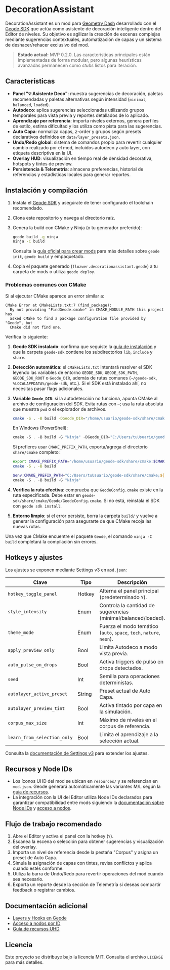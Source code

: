 # DecorationAssistant

DecorationAssistant es un mod para [Geometry Dash](https://www.robtopgames.com/) desarrollado con el [Geode SDK](https://geode-sdk.org/) que actúa como asistente de decoración inteligente dentro del Editor de niveles. Su objetivo es agilizar la creación de escenas complejas mediante sugerencias contextuales, automatización de capas y un sistema de deshacer/rehacer exclusivo del mod.

> **Estado actual:** MVP 0.2.0. Las características principales están implementadas de forma modular, pero algunas heurísticas avanzadas permanecen como _stubs_ listos para iteración.

## Características

- **Panel "💡 Asistente Deco"**: muestra sugerencias de decoración, paletas recomendadas y paletas alternativas según intensidad (`minimal`, `balanced`, `loaded`).
- **Autodeco**: aplica sugerencias seleccionadas utilizando grupos temporales para vista previa y reportes detallados de lo aplicado.
- **Aprendizaje por referencia**: importa niveles externos, genera perfiles de estilo, estima dificultad y los utiliza como pista para las sugerencias.
- **Auto Capa**: normaliza capas, z-order y grupos según presets declarativos definidos en `data/layer_presets.json`.
- **Undo/Redo global**: sistema de comandos propio para revertir cualquier cambio realizado por el mod, incluidos autodeco y auto layer, con etiqueta descriptiva en la UI.
- **Overlay HUD**: visualización en tiempo real de densidad decorativa, hotspots y tintes de preview.
- **Persistencia & Telemetría**: almacena preferencias, historial de referencias y estadísticas locales para generar reportes.

## Instalación y compilación

1. Instala el [Geode SDK](https://docs.geode-sdk.org/geode/getting-started/installation) y asegúrate de tener configurado el toolchain recomendado.
2. Clona este repositorio y navega al directorio raíz.
3. Genera la build con CMake y Ninja (o tu generador preferido):

   ```bash
   geode build -g ninja
   ninja -C build
   ```

   Consulta la [guía oficial para crear mods](https://docs.geode-sdk.org/geode/getting-started/create-mod) para más detalles sobre `geode init`, `geode build` y empaquetado.

4. Copia el paquete generado (`flozwer.decorationassistant.geode`) a tu carpeta de mods o utiliza `geode deploy`.

### Problemas comunes con CMake

Si al ejecutar CMake aparece un error similar a:

```
CMake Error at CMakeLists.txt:7 (find_package):
  By not providing "FindGeode.cmake" in CMAKE_MODULE_PATH this project has
  asked CMake to find a package configuration file provided by "Geode", but
  CMake did not find one.
```

Verifica lo siguiente:

1. **Geode SDK instalado**: confirma que seguiste la [guía de instalación](https://docs.geode-sdk.org/geode/getting-started/installation) y que la carpeta `geode-sdk` contiene los subdirectorios `lib`, `include` y `share`.
2. **Detección automática**: el `CMakeLists.txt` intentará resolver el SDK leyendo las variables de entorno `GEODE_SDK`,
   `GEODE_SDK_PATH`, `GEODE_SDK_ROOT` o `Geode_DIR`, además de rutas comunes (`~/geode-sdk`, `%LOCALAPPDATA%/geode-sdk`, etc.).
   Si el SDK está instalado ahí, no necesitas pasar flags adicionales.
3. **Variable `Geode_DIR`**: si la autodetección no funciona, apunta CMake al archivo de configuración del SDK. Evita rutas con
   `~`; usa la ruta absoluta que muestra `pwd` o el explorador de archivos.

   ```bash
   cmake -S . -B build -DGeode_DIR="/home/usuario/geode-sdk/share/cmake/Geode"
   ```

   En Windows (PowerShell):

   ```powershell
   cmake -S . -B build -G "Ninja" -DGeode_DIR="C:/Users/tuUsuario/geode-sdk/share/cmake/Geode"
   ```

   Si prefieres usar `CMAKE_PREFIX_PATH`, exporta/agrega el directorio `share/cmake` completo:

   ```bash
   export CMAKE_PREFIX_PATH="/home/usuario/geode-sdk/share/cmake:$CMAKE_PREFIX_PATH"
   cmake -S . -B build
   ```

   ```powershell
   $env:CMAKE_PREFIX_PATH="C:/Users/tuUsuario/geode-sdk/share/cmake;${env:CMAKE_PREFIX_PATH}"
   cmake -S . -B build -G "Ninja"
   ```

4. **Verifica la ruta efectiva**: comprueba que `GeodeConfig.cmake` existe en la ruta especificada. Debe estar en
   `geode-sdk/share/cmake/Geode/GeodeConfig.cmake`. Si no está, reinstala el SDK con `geode sdk install`.

5. **Entorno limpio**: si el error persiste, borra la carpeta `build/` y vuelve a generar la configuración para asegurarte de que CMake recoja las nuevas rutas.

Una vez que CMake encuentre el paquete `Geode`, el comando `ninja -C build` completará la compilación sin errores.

## Hotkeys y ajustes

Los ajustes se exponen mediante Settings v3 en `mod.json`:

| Clave | Tipo | Descripción |
| --- | --- | --- |
| `hotkey_toggle_panel` | Hotkey | Alterna el panel principal (predeterminado `Y`). |
| `style_intensity` | Enum | Controla la cantidad de sugerencias (minimal/balanced/loaded). |
| `theme_mode` | Enum | Fuerza el modo temático (`auto`, `space`, `tech`, `nature`, `neon`). |
| `apply_preview_only` | Bool | Limita Autodeco a modo vista previa. |
| `auto_pulse_on_drops` | Bool | Activa triggers de pulso en drops detectados. |
| `seed` | Int | Semilla para operaciones deterministas. |
| `autolayer_active_preset` | String | Preset actual de Auto Capa. |
| `autolayer_preview_tint` | Bool | Activa tintado por capa en la simulación. |
| `corpus_max_size` | Int | Máximo de niveles en el corpus de referencia. |
| `learn_from_selection_only` | Bool | Limita el aprendizaje a la selección actual. |

Consulta la [documentación de Settings v3](https://docs.geode-sdk.org/geode/features/settings) para extender los ajustes.

## Recursos y Node IDs

- Los íconos UHD del mod se ubican en `resources/` y se referencian en `mod.json`. Geode generará automáticamente las variantes M/L según la [guía de recursos](https://docs.geode-sdk.org/geode/features/resources).
- La integración con la UI del Editor utiliza Node IDs declarados para garantizar compatibilidad entre mods siguiendo la [documentación sobre Node IDs](https://docs.geode-sdk.org/geode/features/node-ids) y [acceso a nodos](https://docs.geode-sdk.org/geode/advanced/layers#node-tree).

## Flujo de trabajo recomendado

1. Abre el Editor y activa el panel con la hotkey (`Y`).
2. Escanea la escena o selección para obtener sugerencias y visualización del overlay.
3. Importa un nivel de referencia desde la pestaña "Corpus" y asigna un preset de Auto Capa.
4. Simula la asignación de capas con tintes, revisa conflictos y aplica cuando estés conforme.
5. Utiliza la barra de Undo/Redo para revertir operaciones del mod cuando sea necesario.
6. Exporta un reporte desde la sección de Telemetría si deseas compartir feedback o registrar cambios.

## Documentación adicional

- [Layers y Hooks en Geode](https://docs.geode-sdk.org/geode/advanced/layers)
- [Acceso a nodos por ID](https://docs.geode-sdk.org/geode/advanced/node-ids)
- [Guía de recursos UHD](https://docs.geode-sdk.org/geode/features/resources)

## Licencia

Este proyecto se distribuye bajo la licencia MIT. Consulta el archivo `LICENSE` para más detalles.
